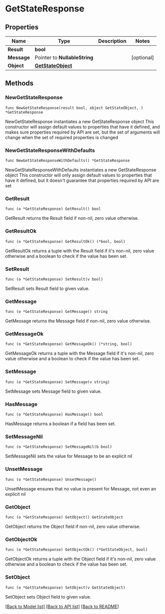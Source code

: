 # GetStateResponse

## Properties

Name | Type | Description | Notes
------------ | ------------- | ------------- | -------------
**Result** | **bool** |  | 
**Message** | Pointer to **NullableString** |  | [optional] 
**Object** | [**GetStateObject**](GetStateObject.md) |  | 

## Methods

### NewGetStateResponse

`func NewGetStateResponse(result bool, object GetStateObject, ) *GetStateResponse`

NewGetStateResponse instantiates a new GetStateResponse object
This constructor will assign default values to properties that have it defined,
and makes sure properties required by API are set, but the set of arguments
will change when the set of required properties is changed

### NewGetStateResponseWithDefaults

`func NewGetStateResponseWithDefaults() *GetStateResponse`

NewGetStateResponseWithDefaults instantiates a new GetStateResponse object
This constructor will only assign default values to properties that have it defined,
but it doesn't guarantee that properties required by API are set

### GetResult

`func (o *GetStateResponse) GetResult() bool`

GetResult returns the Result field if non-nil, zero value otherwise.

### GetResultOk

`func (o *GetStateResponse) GetResultOk() (*bool, bool)`

GetResultOk returns a tuple with the Result field if it's non-nil, zero value otherwise
and a boolean to check if the value has been set.

### SetResult

`func (o *GetStateResponse) SetResult(v bool)`

SetResult sets Result field to given value.


### GetMessage

`func (o *GetStateResponse) GetMessage() string`

GetMessage returns the Message field if non-nil, zero value otherwise.

### GetMessageOk

`func (o *GetStateResponse) GetMessageOk() (*string, bool)`

GetMessageOk returns a tuple with the Message field if it's non-nil, zero value otherwise
and a boolean to check if the value has been set.

### SetMessage

`func (o *GetStateResponse) SetMessage(v string)`

SetMessage sets Message field to given value.

### HasMessage

`func (o *GetStateResponse) HasMessage() bool`

HasMessage returns a boolean if a field has been set.

### SetMessageNil

`func (o *GetStateResponse) SetMessageNil(b bool)`

 SetMessageNil sets the value for Message to be an explicit nil

### UnsetMessage
`func (o *GetStateResponse) UnsetMessage()`

UnsetMessage ensures that no value is present for Message, not even an explicit nil
### GetObject

`func (o *GetStateResponse) GetObject() GetStateObject`

GetObject returns the Object field if non-nil, zero value otherwise.

### GetObjectOk

`func (o *GetStateResponse) GetObjectOk() (*GetStateObject, bool)`

GetObjectOk returns a tuple with the Object field if it's non-nil, zero value otherwise
and a boolean to check if the value has been set.

### SetObject

`func (o *GetStateResponse) SetObject(v GetStateObject)`

SetObject sets Object field to given value.



[[Back to Model list]](../README.md#documentation-for-models) [[Back to API list]](../README.md#documentation-for-api-endpoints) [[Back to README]](../README.md)


